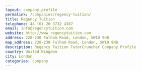 ```yaml
---
layout: company_profile
permalink: /companies/regency-tuition/
title: Regency Tuition
telephone: 44 (0) 20 3732 4387
email: info@regencytuition.com
website: http://www.regencytuition.com
address: 228-230 Fulham Road, London, SW10 9NB
map_address: 228-230 Fulham Road, London, SW10 9NB
description: Regency Tuition TutorCruncher Company Profile
country: United Kingdom
city: London
categories: company
---
```


